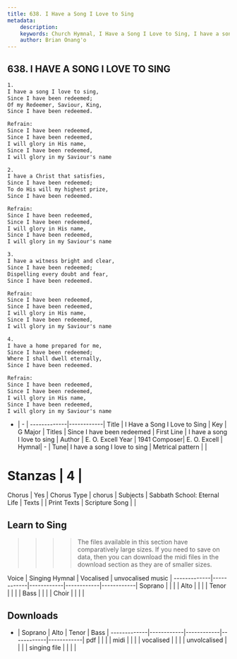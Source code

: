 ```yaml
---
title: 638. I Have a Song I Love to Sing
metadata:
    description: 
    keywords: Church Hymnal, I Have a Song I Love to Sing, I have a song I love to sing, Since I have been redeemed
    author: Brian Onang'o
---
```



## 638. I HAVE A SONG I LOVE TO SING

```txt
1.
I have a song I love to sing, 
Since I have been redeemed; 
Of my Redeemer, Saviour, King, 
Since I have been redeemed. 

Refrain:
Since I have been redeemed, 
Since I have been redeemed, 
I will glory in His name, 
Since I have been redeemed, 
I will glory in my Saviour's name 

2.
I have a Christ that satisfies, 
Since I have been redeemed; 
To do His will my highest prize, 
Since I have been redeemed. 

Refrain:
Since I have been redeemed, 
Since I have been redeemed, 
I will glory in His name, 
Since I have been redeemed, 
I will glory in my Saviour's name 

3.
I have a witness bright and clear, 
Since I have been redeemed; 
Dispelling every doubt and fear, 
Since I have been redeemed. 

Refrain:
Since I have been redeemed, 
Since I have been redeemed, 
I will glory in His name, 
Since I have been redeemed, 
I will glory in my Saviour's name 

4.
I have a home prepared for me, 
Since I have been redeemed; 
Where I shall dwell eternally, 
Since I have been redeemed.

Refrain:
Since I have been redeemed, 
Since I have been redeemed, 
I will glory in His name, 
Since I have been redeemed, 
I will glory in my Saviour's name 

```

- |   -  |
-------------|------------|
Title | I Have a Song I Love to Sing |
Key | G Major |
Titles | Since I have been redeemed |
First Line | I have a song I love to sing |
Author | E. O. Excell
Year | 1941
Composer| E. O. Excell |
Hymnal|  - |
Tune| I have a song I love to sing |
Metrical pattern | |
# Stanzas | 4 |
Chorus | Yes |
Chorus Type | chorus |
Subjects | Sabbath School: Eternal Life |
Texts |  |
Print Texts | 
Scripture Song |  |
  
## Learn to Sing

>>>> The files available in this section have comparatively large sizes. If you need to save on data, then you can download the midi files in the download section as they are of smaller sizes.

Voice |  Singing Hymnal | Vocalised | unvocalised music |
-------------|------------|------------|------------|------------|
Soprano | | | |
Alto | | | |
Tenor | | | |
Bass | | | |
Choir | | | |

## Downloads

- |  Soprano | Alto | Tenor | Bass |
-------------|------------|------------|------------|------------|
pdf | | | |
midi | | | |
vocalised | | | |
unvolcalised | | | |
singing file | | | |
  